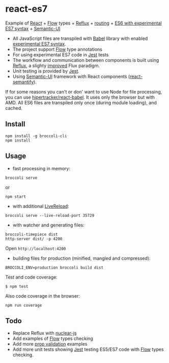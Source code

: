 
# react-es7


Example of [React](http://facebook.github.io/react/) + [Flow](http://flowtype.org/) types + [Reflux](https://www.npmjs.com/package/reflux) + [routing](https://github.com/rackt/react-router) + [ES6 with experimental ES7 syntax](https://babeljs.io/docs/usage/experimental/) + [Semantic-UI](http://semantic-ui.com/)

* All JavaScript files are transpiled with [Babel](https://babeljs.io/) library with enabled [experimental ES7 syntax](http://babeljs.io/docs/usage/transformers/#es7-experimental-).
* The project support [Flow](http://flowtype.org/) type annotations
* For using experimental ES7 code in [Jest](http://facebook.github.io/jest/docs/tutorial-react.html) tests
* The workflow and communication between components is built using [Reflux](https://github.com/spoike/refluxjs), a slighty [improved](http://blog.krawaller.se/posts/reflux-refinement/) Flux paradigm.
* Unit testing is provided by [Jest](https://facebook.github.io/jest/).
* Using [Semantic-UI](http://semantic-ui.com/) framework with React components ([react-semantify](http://react-components.com/component/react-semantify)).

If for some reasons you can't or don' want to use Node for file processing, you can use [hipertracker/react-babel](https://github.com/hipertracker/react-babel). It uses only the browser but with AMD. All ES6 files are transpiled only once (during module loading), and cached.

## Install

```
npm install -g broccoli-cli
npm install
```

## Usage


* fast processing in memory:

```
broccoli serve
```
or

``` 
npm start
```

* with additional [LiveReload](https://chrome.google.com/webstore/detail/livereload/jnihajbhpnppcggbcgedagnkighmdlei):

```
broccoli serve --live-reload-port 35729
```

* with watcher and generating files:

```
broccoli-timepiece dist
http-server dist/ -p 4200
```

Open `http://localhost:4200`


* building files for production (minified, mangled and compressed):

```
BROCCOLI_ENV=production broccoli build dist
```

Test and code coverage:

```
$ npm test
```

Also code coverage in the browser:

```
npm run coverage
```

## Todo
* Replace Reflux with [nuclear-js](https://github.com/optimizely/nuclear-js)
* Add examples of [Flow](http://flowtype.org/) types checking 
* Add more [prop validation](http://facebook.github.io/react/docs/reusable-components.html) examples
* Add  more unit tests showing [Jest](http://facebook.github.io/jest/) testing ES5/ES7 code with [Flow](http://flowtype.org/) types checking.
